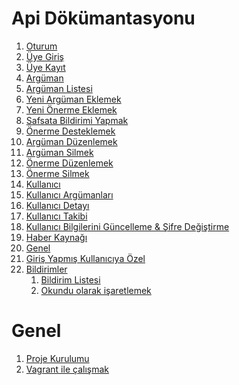 Api Dökümantasyonu
=======================

1. [Oturum](api/auth)
  1. [Üye Giriş](api/auth/authentication.md)
  2. [Üye Kayıt](api/auth/register.md)
2. [Argüman](api/arguments)
  1. [Argüman Listesi](api/arguments/list.md)
  2. [Yeni Argüman Eklemek](api/arguments/create_argument.md)
  3. [Yeni Önerme Eklemek](api/arguments/create_premise.md)
  4. [Safsata Bildirimi Yapmak](api/arguments/report.md)
  5. [Önerme Desteklemek](api/arguments/support.md)
  6. [Argüman Düzenlemek](api/arguments/edit_argument.md)
  7. [Argüman Silmek](api/arguments/delete_argument.md)
  8. [Önerme Düzenlemek](api/arguments/edit_premise.md)
  9. [Önerme Silmek](api/arguments/delete_premise.md)
3. [Kullanıcı](api/users)
  1. [Kullanıcı Argümanları](api/users/arguments.md)
  2. [Kullanıcı Detayı](api/users/detail.md)
  3. [Kullanıcı Takibi](api/users/follow.md)
  4. [Kullanıcı Bilgilerini Güncelleme & Şifre Değiştirme](api/users/update_profile.md)
4. [Haber Kaynağı](api/newsfeed)
  1. [Genel](api/newsfeed/public_newsfeed.md)
  2. [Giriş Yapmış Kullanıcıya Özel](api/newsfeed/private_newsfeed.md)
4. [Bildirimler](api/notifications)
    1. [Bildirim Listesi](api/notifications/list.md)
    2. [Okundu olarak işaretlemek](api/notifications/mark_read.md)


Genel
==============================
1. [Proje Kurulumu](installation.md)
2. [Vagrant ile çalışmak](vagrant_installation.md)
